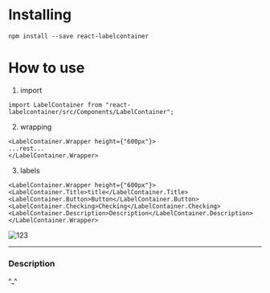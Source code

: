 # Installing

```
npm install --save react-labelcontainer
```

# How to use

1. import

```
import LabelContainer from "react-labelcontainer/src/Components/LabelContainer";

```

2. wrapping

```
<LabelContainer.Wrapper height={"600px"}>
...rest...
</LabelContainer.Wrapper>
```

3. labels

```
<LabelContainer.Wrapper height={"600px"}>
<LabelContainer.Title>title</LabelContainer.Title>
<LabelContainer.Button>Button</LabelContainer.Button>
<LabelContainer.Checking>Checking</LabelContainer.Checking>
<LabelContainer.Description>Description</LabelContainer.Description>
</LabelContainer.Wrapper>
```
![123](https://user-images.githubusercontent.com/104561398/185842135-57e892c9-9b77-4945-ab43-4483b1e81658.jpg)

---

### Description

^\_^

